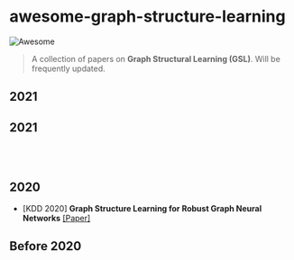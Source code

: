 # awesome-graph-structure-learning
![Awesome](https://cdn.rawgit.com/sindresorhus/awesome/d7305f38d29fed78fa85652e3a63e154dd8e8829/media/badge.svg)
> A collection of papers on **Graph Structural Learning (GSL)**. Will be frequently updated.

<!-- ## Literature [sorted in reverse chronological order]-->

2021
----

2021
----
<br/><br/>


2020
----
* [KDD 2020] **Graph Structure Learning for Robust Graph Neural Networks** [[Paper]](https://dl.acm.org/doi/pdf/10.1145/3394486.3403049)

Before 2020
----
